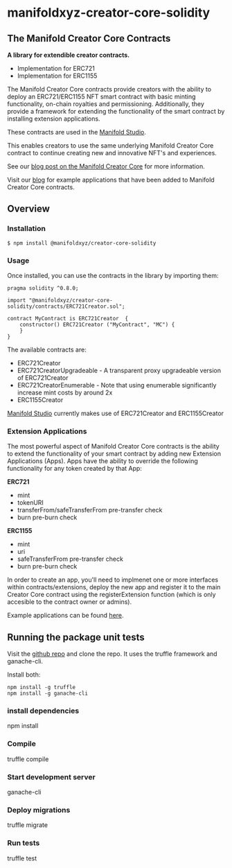 # manifoldxyz-creator-core-solidity

## The Manifold Creator Core Contracts

**A library for extendible creator contracts.**

 * Implementation for ERC721
 * Implementation for ERC1155

The Manifold Creator Core contracts provide creators with the ability to deploy an ERC721/ERC1155 NFT smart contract with basic minting functionality, on-chain royalties and permissioning.  Additionally, they provide a framework for extending the functionality of the smart contract by installing extension applications.

These contracts are used in the [Manifold Studio](https://studio.manifoldxyz.dev/).

This enables creators to use the same underlying Manifold Creator Core contract to continue creating new and innovative NFT's and experiences.

See our [blog post on the Manifold Creator Core](https://manifoldxyz.substack.com/p/manifold-creator) for more information.

Visit our [blog](https://manifoldxyz.substack.com/) for example applications that have been added to Manifold Creator Core contracts.

## Overview

### Installation

```console
$ npm install @manifoldxyz/creator-core-solidity
```

### Usage

Once installed, you can use the contracts in the library by importing them:

```solidity
pragma solidity ^0.8.0;

import "@manifoldxyz/creator-core-solidity/contracts/ERC721Creator.sol";

contract MyContract is ERC721Creator  {
    constructor() ERC721Creator ("MyContract", "MC") {
    }
}
```

The available contracts are:

 * ERC721Creator
 * ERC721CreatorUpgradeable - A transparent proxy upgradeable version of ERC721Creator
 * ERC721CreatorEnumerable - Note that using enumerable significantly increase mint costs by around 2x
 * ERC1155Creator

[Manifold Studio](https://studio.manifoldxyz.dev/) currently makes use of ERC721Creator and ERC1155Creator

### Extension Applications

The most powerful aspect of Manifold Creator Core contracts is the ability to extend the functionality of your smart contract by adding new Extension Applications (Apps). Apps have the ability to override the following functionality for any token created by that App:

**ERC721**
 * mint
 * tokenURI
 * transferFrom/safeTransferFrom pre-transfer check
 * burn pre-burn check

**ERC1155**
 * mint
 * uri
 * safeTransferFrom pre-transfer check
 * burn pre-burn check

In order to create an app, you'll need to implmenet one or more interfaces within contracts/extensions, deploy the new app and register it to the main Creator Core contract using the registerExtension function (which is only accesible to the contract owner or admins).

Example applications can be found [here](https://github.com/manifoldxyz/creator-core-extensions-solidity).

## Running the package unit tests

Visit the [github repo](https://github.com/manifoldxyz/creator-core-solidity) and clone the repo.  It uses the truffle framework and ganache-cli.

Install both:
```
npm install -g truffle
npm install -g ganache-cli
```

### install dependencies
npm install

### Compile
truffle compile

### Start development server
ganache-cli

### Deploy migrations
truffle migrate

### Run tests
truffle test

